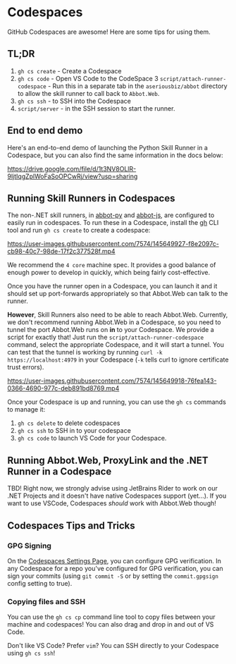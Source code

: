 # Codespaces

GitHub Codespaces are awesome! Here are some tips for using them.

## TL;DR

1. `gh cs create` - Create a Codespace
2. `gh cs code` - Open VS Code to the CodeSpace
3 `script/attach-runner-codespace` - Run this in a separate tab in the `aseriousbiz/abbot` directory to allow the skill runner to call back to `Abbot.Web`.
4. `gh cs ssh` - to SSH into the Codespace
5. `script/server` - in the SSH session to start the runner.


## End to end demo

Here's an end-to-end demo of launching the Python Skill Runner in a Codespace, but you can also find the same information in the docs below:

https://drive.google.com/file/d/1t3NV8OLlR-9ljtIqgZplWoFaSoOPCwRj/view?usp=sharing

## Running Skill Runners in Codespaces

The non-.NET skill runners, in [abbot-py](http://github.com/aseriousbiz/abbot-py) and [abbot-js](http://github.com/aseriousbiz/abbot-js), are configured to easily run in codespaces.
To run these in a Codespace, install the [gh](https://github.com/cli/cli) CLI tool and run `gh cs create` to create a codespace:

https://user-images.githubusercontent.com/7574/145649927-f8e2097c-cb98-40c7-98de-17f2c377528f.mp4

We recommend the `4 core` machine spec.
It provides a good balance of enough power to develop in quickly, which being fairly cost-effective.

Once you have the runner open in a Codespace, you can launch it and it should set up port-forwards appropriately so that Abbot.Web can talk to the runner.

**However**, Skill Runners also need to be able to reach Abbot.Web.
Currently, we don't recommend running Abbot.Web in a Codespace, so you need to tunnel the port Abbot.Web runs on **in** to your Codespace.
We provide a script for exactly that!
Just run the `script/attach-runner-codespace` command, select the appropriate Codespace, and it will start a tunnel.
You can test that the tunnel is working by running `curl -k https://localhost:4979` in your Codespace (`-k` tells curl to ignore certificate trust errors).

https://user-images.githubusercontent.com/7574/145649918-76fea143-0366-4690-977c-deb891bd8769.mp4

Once your Codespace is up and running, you can use the `gh cs` commands to manage it:

1. `gh cs delete` to delete codespaces
2. `gh cs ssh` to SSH in to your codespace
3. `gh cs code` to launch VS Code for your Codespace.

## Running Abbot.Web, ProxyLink and the .NET Runner in a Codespace

TBD!
Right now, we strongly advise using JetBrains Rider to work on our .NET Projects and it doesn't have native Codespaces support (yet...).
If you want to use VSCode, Codespaces _should_ work with Abbot.Web though!

## Codespaces Tips and Tricks

### GPG Signing

On the [Codespaces Settings Page](https://github.com/settings/codespaces), you can configure GPG verification.
In any Codespace for a repo you've configured for GPG verification, you can sign your commits (using `git commit -S` or by setting the `commit.gpgsign` config setting to true).

### Copying files and SSH

You can use the `gh cs cp` command line tool to copy files between your machine and codespaces!
You can also drag and drop in and out of VS Code.

Don't like VS Code? Prefer `vim`? You can SSH directly to your Codespace using `gh cs ssh`!
